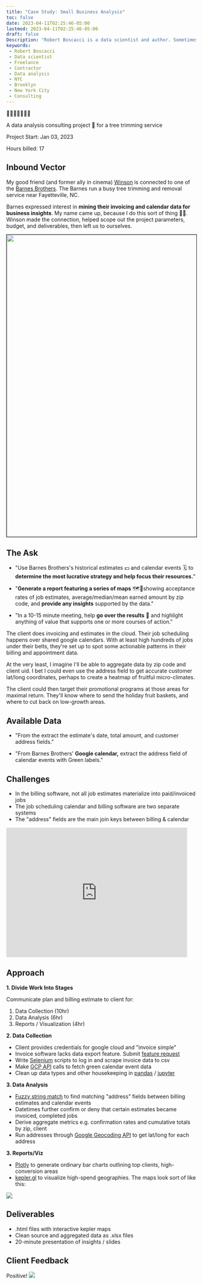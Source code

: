 ```yaml
---
title: "Case Study: Small Business Analysis"
toc: false
date: 2023-04-11T02:25:46-05:00
lastmod: 2023-04-11T02:25:46-05:00
draft: false
Description: "Robert Boscacci is a data scientist and author. Sometimes he does freelance data analysis work. If you need some business data analyzed, you might consider hitting him up." # Keep to 150-160 chars
keywords:
 - Robert Boscacci
 - Data scientist
 - Freelance
 - Contractor
 - Data analysis
 - NYC
 - Brooklyn
 - New York City
 - Consulting
---
```


🏡🌳🌴🌲🌴🌳🏡

A data analysis consulting project 🔎 for a tree trimming service

Project Start: Jan 03, 2023

Hours billed: 17

## Inbound Vector

My good friend (and former ally in cinema) [Winson](https://www.linkedin.com/in/winson-tam-b151a4128/) is connected to one of the [Barnes Brothers](https://barnes-brothers-tree-service-llc.business.site/). The Barnes run a busy tree trimming and removal service near Fayetteville, NC. 

Barnes expressed interest in __mining their invoicing and calendar data for business insights__. My name came up, because I do this sort of thing 👨‍💻. Winson made the connection, helped scope out the project parameters, budget, and deliverables, then left us to ourselves.

<!-- Image with link -->
<a href="https://barnes-brothers-tree-service-llc.business.site/">
	<img src="https://live.staticflickr.com/65535/52810020073_b6080f71c1_o.png"
	width="800"
	style="border: 1px solid black;"/>
</a>

## The Ask

* "Use Barnes Brothers's historical estimates 💵 and calendar events 🗓️ to __determine the most lucrative strategy and help focus their resources.__"

* "__Generate a report featuring a series of maps__ 🗺️📍showing acceptance rates of job estimates, average/median/mean earned amount by zip code, and __provide any insights__ supported by the data."

* "In a 10-15 minute meeting, help __go over the results__ 🎤 and highlight anything of value that supports one or more courses of action."

The client does invoicing and estimates in the cloud. Their job scheduling happens over shared google calendars. With at least high hundreds of jobs under their belts, they're set up to spot some actionable patterns in their billing and appointment data.

At the very least, I imagine I'll be able to aggregate data by zip code and client uid. I bet I could even use the address field to get accurate customer lat/long coordinates, perhaps to create a heatmap of fruitful micro-climates. 

The client could then target their promotional programs at those areas for maximal return. They'll know where to send the holiday fruit baskets, and where to cut back on low-growth areas.

## Available Data

* "From the extract the estimate's date, total amount, and customer address fields."

* "From Barnes Brothers' __Google calendar,__ extract the address field of calendar events with Green labels."

## Challenges

* In the billing software, not all job estimates materialize into paid/invoiced jobs
* The job scheduling calendar and billing software are two separate systems
* The "address" fields are the main join keys between billing & calendar

<iframe src="https://giphy.com/embed/1zTqgW6bS2jWU" width="480" height="343" frameBorder="0" class="giphy-embed" allowFullScreen></iframe>

## Approach

__1. Divide Work Into Stages__

Communicate plan and billing estimate to client for:
1. Data Collection (10hr)
2. Data Analysis (6hr)
3. Reports / Visualization (4hr)

__2. Data Collection__

- Client provides credentials for google cloud and "invoice simple"
- Invoice software lacks data export feature. Submit [feature request](https://help.invoicesimple.com/en/collections/3415033-features-and-settings)
- Write [Selenium](https://selenium-python.readthedocs.io/) scripts to log in and scrape invoice data to csv
- Make [GCP API](https://cloud.google.com/apis) calls to fetch green calendar event data
- Clean up data types and other housekeeping in [pandas](https://pandas.pydata.org/) / [jupyter](https://jupyter.org/about)

__3. Data Analysis__

- [Fuzzy string match](https://github.com/seatgeek/thefuzz) to find matching "address" fields between billing estimates and calendar events
- Datetimes further confirm or deny that certain estimates became invoiced, completed jobs
- Derive aggregate metrics e.g. confirmation rates and cumulative totals by zip, client
- Run addresses through [Google Geocoding API](https://developers.google.com/maps/documentation/geocoding/overview) to get lat/long for each address

__3. Reports/Viz__
- [Plotly](https://plotly.com/python/) to generate ordinary bar charts outlining top clients, high-conversion areas
- [kepler.gl](https://github.com/keplergl/kepler.gl) to visualize high-spend geographies. The maps look sort of like this:

![](https://camo.githubusercontent.com/5db578b8d383e96be752ab4b8c842a3192a384dbddc21561a28bc948704904a4/68747470733a2f2f656e672e756265722e636f6d2f77702d636f6e74656e742f75706c6f6164732f323031382f30352f696d616765342d332d373638783439332e706e67)

## Deliverables
- .html files with interactive kepler maps
- Clean source and aggregated data as .xlsx files
- 20-minute presentation of insights / slides

## Client Feedback
Positive!
![](https://live.staticflickr.com/65535/52810073321_3371779cd9_o.png)
